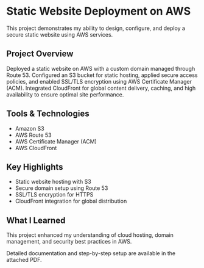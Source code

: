 # Static Website Deployment on AWS

This project demonstrates my ability to design, configure, and deploy a secure static website using AWS services.

## Project Overview
Deployed a static website on AWS with a custom domain managed through Route 53. Configured an S3 bucket for static hosting, applied secure access policies, and enabled SSL/TLS encryption using AWS Certificate Manager (ACM). Integrated CloudFront for global content delivery, caching, and high availability to ensure optimal site performance.

## Tools & Technologies
- Amazon S3  
- AWS Route 53  
- AWS Certificate Manager (ACM)  
- AWS CloudFront  

## Key Highlights
- Static website hosting with S3  
- Secure domain setup using Route 53  
- SSL/TLS encryption for HTTPS  
- CloudFront integration for global distribution  

## What I Learned
This project enhanced my understanding of cloud hosting, domain management, and security best practices in AWS.

Detailed documentation and step-by-step setup are available in the attached PDF.
